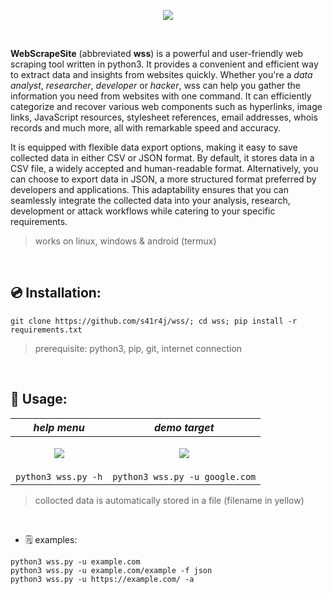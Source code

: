 
<p align=center>
  <img src="https://github.com/s41r4j/wss/assets/65067289/e1a5c83b-32f4-4f61-850e-058870cc850b">
</p>

<br>

<b>WebScrapeSite</b> (abbreviated __wss__) is a powerful and user-friendly web scraping tool written in python3. It provides a convenient and efficient way to extract data and insights from websites quickly. Whether you're a _data analyst_, _researcher_, _developer_ or _hacker_, wss can help you gather the information you need from websites with one command. It can efficiently categorize and recover various web components such as hyperlinks, image links, JavaScript resources, stylesheet references, email addresses, whois records and much more, all with remarkable speed and accuracy.

It is equipped with flexible data export options, making it easy to save collected data in either CSV or JSON format. By default, it stores data in a CSV file, a widely accepted and human-readable format. Alternatively, you can choose to export data in JSON, a more structured format preferred by developers and applications. This adaptability ensures that you can seamlessly integrate the collected data into your analysis, research, development or attack workflows while catering to your specific requirements.

> works on linux, windows & android (termux)


<br>

## 💿 Installation:
```
git clone https://github.com/s41r4j/wss/; cd wss; pip install -r requirements.txt
```
> prerequisite: python3, pip, git, internet connection

<br>

## 🧾 Usage:
| _help menu_ | _demo target_ |
|---|---|
| <p align=center> <img src="https://github.com/s41r4j/wss/assets/65067289/fa15e8fd-967e-4638-95ab-f55ef143660a"> </p> | <p align=center> <img src="https://github.com/s41r4j/wss/assets/65067289/623c53b3-5d29-4436-8867-b16e00b6a70d"> </p> |
| `python3 wss.py -h` | `python3 wss.py -u google.com` |
> collocted data is automatically stored in a file (filename in yellow)

<br>
  
- 🗒️ examples:
```
python3 wss.py -u example.com
python3 wss.py -u example.com/example -f json
python3 wss.py -u https://example.com/ -a
```



